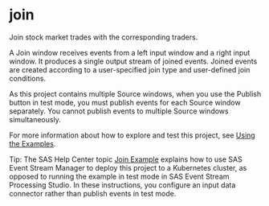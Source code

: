 # join

Join stock market trades with the corresponding traders.

A Join window receives events from a left input window and a right input window. It produces a single output stream of joined events. Joined events are created according to a user-specified join type and user-defined join conditions. 

As this project contains multiple Source windows, when you use the Publish button in test mode, you must publish events for each Source window separately. You cannot publish events to multiple Source windows simultaneously. 

For more information about how to explore and test this project, see [Using the Examples](https://github.com/sassoftware/esp-studio-examples#using-the-examples). 

Tip: The SAS Help Center topic [Join Example](https://documentation.sas.com/?cdcId=espcdc&cdcVersion=default&docsetId=esmuse&docsetTarget=p1fvkzlm2erh7fn1r8t6ljgvyxr7.htm) explains how to use SAS Event Stream Manager to deploy this project to a Kubernetes cluster, as opposed to running the example in test mode in SAS Event Stream Processing Studio. In these instructions, you configure an input data connector rather than publish events in test mode.
